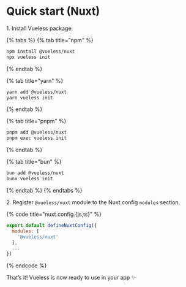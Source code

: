 # Quick start (Nuxt)

1\. Install Vueless package.

{% tabs %}
{% tab title="npm" %}
```bash
npm install @vueless/nuxt
npx vueless init
```
{% endtab %}

{% tab title="yarn" %}
```bash
yarn add @vueless/nuxt
yarn vueless init
```
{% endtab %}

{% tab title="pnpm" %}
```bash
pnpm add @vueless/nuxt
pnpm exec vueless init
```
{% endtab %}

{% tab title="bun" %}
```bash
bun add @vueless/nuxt
bunx vueless init
```
{% endtab %}
{% endtabs %}

2\. Register `@vueless/nuxt` module to the Nuxt config `modules` section.

{% code title="nuxt.config.{js,ts}" %}
```javascript
export default defineNuxtConfig({
  modules: [
    '@vueless/nuxt'
  ],
  ...
})

```
{% endcode %}

That’s it! Vueless is now ready to use in your app ✨

